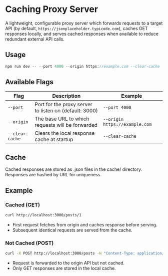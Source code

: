 # Caching Proxy Server

A lightweight, configurable proxy server which forwards requests to a target API (by default, `https://jsonplaceholder.typicode.com`), caches GET responses locally, and serves cached responses when available to reduce redundant external API calls.

## Usage

```typescript
npm run dev -- --port 4000 --origin https://example.com --clear-cache
```

## Available Flags

| Flag           | Description                                              | Example                                |
|----------------|----------------------------------------------------------|----------------------------------------|
| `--port`       | Port for the proxy server to listen on (default: 3000)   | `--port 4000`                          |
| `--origin`     | The base URL to which requests will be forwarded         | `--origin https://example.com`         |
| `--clear-cache`| Clears the local response cache at startup               | `--clear-cache`                        |

## Cache

Cached responses are stored as .json files in the cache/ directory. Responses are hashed by URL for uniqueness.

## Example

### Cached (GET)

```bash 
curl http://localhost:3000/posts/1
```

- First request fetches from origin and caches response before serving.
- Subsequent identical requests are served from the cache.

### Not Cached (POST)

```bash 
curl -X POST http://localhost:3000/posts -H "Content-Type: application/json" -d '{"title": "hey guys"}'
```
- Request is forwarded to the origin API but not cached.
- Only GET responses are stored in the local cache.
